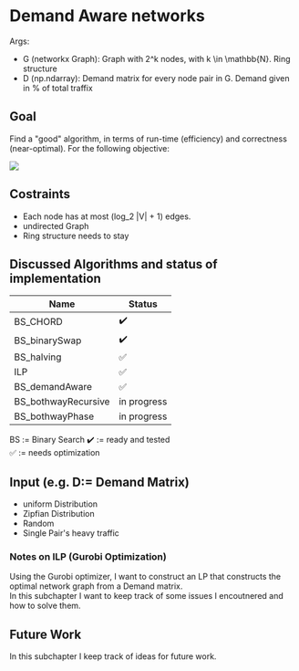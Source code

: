 # Demand Aware networks

Args:  
* G (networkx Graph): Graph with 2^k nodes, with k \in \mathbb{N}. Ring structure 
* D (np.ndarray): Demand matrix for every node pair in G. Demand given in % of total traffix

## Goal
Find a "good" algorithm, in terms of run-time (efficiency) and correctness (near-optimal). For the following objective:

<img src="https://latex.codecogs.com/gif.latex?\text{minimize}\ \forall i,j \in V: D_{i,j} \cdot dist_{i,j} ">

## Costraints
* Each node has at most (log_2 |V| + 1) edges.
* undirected Graph
* Ring structure needs to stay

## Discussed Algorithms and status of implementation
| Name               | Status            |
| --------           | ----              |
| BS_CHORD           | :heavy_check_mark:|
| BS_binarySwap      | :heavy_check_mark:|
| BS_halving         | :white_check_mark:|
| ILP                | :white_check_mark:|
| BS_demandAware     | :white_check_mark:|
| BS_bothwayRecursive| in progress       |
| BS_bothwayPhase    | in progress       |

BS := Binary Search
:heavy_check_mark: := ready and tested  
:white_check_mark: := needs optimization

## Input (e.g. D:= Demand Matrix)
* uniform Distribution
* Zipfian Distribution
* Random
* Single Pair's heavy traffic


### Notes on ILP (Gurobi Optimization)
Using the Gurobi optimizer, I want to construct an LP that constructs the optimal network graph from a Demand matrix.  
In this subchapter I want to keep track of some issues I encoutnered and how to solve them.


## Future Work 
In this subchapter I keep track of ideas for future work.




